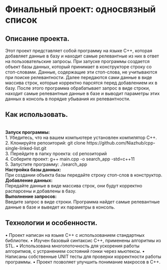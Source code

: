 <h1>Финальный проект: односвязный список</h1>

  <h2>Описание проекта.</h2>
  Этот проект представляет собой программу на языке C++, которая добавляет данные в базу и находит самые релевантные из них в ответ на пользовательские запросы. При запуске программы создается объект базы данных, который принимает в конструкторе строку со стоп-словами. Данные, содержащие эти стоп-слова, не учитываются при поиске релевантности. Далее передаются сами данные в виде массива строк, которые корректно парсятся перед добавлением их в базу. После этого программа обрабатывает запрос в виде строки, находит самые релевантные данные в базе и выводит параметры этих данных в консоль в порядке убывания их релевантности.
  
  <h2>Как использовать.</h2><br>
  <b>Запуск программы:</b><br>
  1. Убедитесь, что на вашем компьютере установлен компилятор C++.<br>
  2. Клонируйте репозиторий: git clone https://github.com/Niazhub/cpp-single-linked-list.git<br>
  3. Перейдите в папку проекта: cd репозиторий<br>
  4. Соберите проект: g++ main.cpp -o search_app -std=c++11<br>
  5. Запустите программу: ./search_app<br>
  <b>Настройка базы данных:</b><br>
  При создании объекта базы передайте строку стоп-слов в конструктор.<br>
  <b>Добавление данных:</b><br>
  Передайте данные в виде массива строк, они будут корректно распарсены и добавлены в базу.<br>
  <b>Выполнение запросов:</b><br>
  Введите запрос в виде строки. Программа найдет самые релевантные данные в базе и выведет их параметры в консоль.<br>
  <h2>Технологии и особенности.</h2>
  • Проект написан на языке C++ с использованием стандартных библиотек.
  • Изучен базовый синтаксис C++, применены алгоритмы из STL.
  • Использована многопоточность для ускорения работы алгоритмов, с устранением состояний гонки через мьютексы.
  • Написаны собственные UNIT тесты для проверки корректности работы программы.
  • Проект позволяет улучшить понимание макросов в C++.

  
